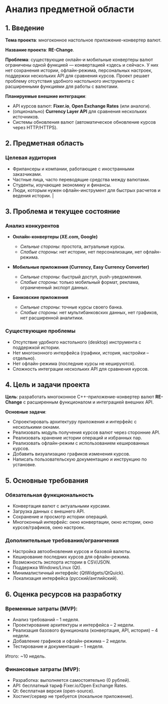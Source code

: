 # Анализ предметной области

## 1. Введение

**Тема проекта**: многоконное настольное приложение-конвертер валют.

**Название проекта**: **RE-Change**.

**Проблема**: существующие онлайн-и мобильные конвертеры валют ограничены одной функцией — конвертацией «здесь и сейчас». У них нет сохранения истории, офлайн-режима, персональных настроек, поддержки нескольких API для сравнения курсов. Проект решает проблему отсутствия удобного настольного инструмента с расширенными функциями для работы с валютами.

**Планируемые внешние интеграции**:
- API курсов валют: **Fixer.io**, **Open Exchange Rates** (или аналоги).
- (опционально) **Currency Layer API** для сравнения нескольких источников.
- Системы обновления валют (автоматическое обновление курсов через HTTP/HTTPS).

## 2. Предметная область

### Целевая аудитория

- Фрилансеры и компании, работающие с иностранными заказчиками.
- Частные лица, часто переводящие средства между валютами.
- Студенты, изучающие экономику и финансы.
- Люди, которым нужен офлайн-инструмент для быстрых расчетов и ведения истории.
      |

## 3. Проблема и текущее состояние

### Анализ конкурентов

- **Онлайн-конвертеры (XE.com, Google)**
  - *Сильные стороны*: простота, актуальные курсы.
  - *Слабые стороны*: нет истории, нет персонализации, нет офлайн-режима.

- **Мобильные приложения (Currency, Easy Currency Converter)**
  - *Сильные стороны*: быстрый доступ, push-уведомления.
  - *Слабые стороны*: только мобильный формат, реклама, ограниченный экспорт данных.

- **Банковские приложения**
  - *Сильные стороны*: точные курсы своего банка.
  - *Слабые стороны*: нет мультибанковских данных, нет графиков, нет расширенной аналитики.

### Существующие проблемы

- Отсутствие удобного настольного (desktop) инструмента с поддержкой истории.
- Нет многоконного интерфейса (графики, история, настройки – отдельно).
- Нет офлайн-режима (последние курсы не кешируются).
- Сложность интеграции нескольких API для сравнения курсов.

## 4. Цель и задачи проекта

**Цель**: разработать многоконное C++-приложение-конвертер валют **RE-Change** с расширенным функционалом и интеграцией внешних API.

**Основные задачи**:
- Спроектировать архитектуру приложения и интерфейс с несколькими окнами.
- Реализовать модуль получения курсов валют через сторонние API.
- Реализовать хранение истории операций и избранных пар.
- Реализовать офлайн-режим с использованием кешированных курсов.
- Добавить визуализацию графиков изменения курсов.
- Написать пользовательскую документацию и инструкцию по установке.

## 5. Основные требования

### Обязательная функциональность

- Конвертация валют с актуальными курсами.
- Загрузка данных с внешнего API.
- Сохранение и просмотр истории операций.
- Многоконный интерфейс: окно конвертации, окно истории, окно курсов/графиков, окно настроек.

### Дополнительные требования/ограничения

- Настройка автообновления курсов и базовой валюты.
- Кеширование последних курсов для офлайн-режима.
- Возможность экспорта истории в CSV/JSON.
- Поддержка Windows/Linux (Qt).
- Минималистичный интерфейс (QtWidgets/QtQuick).
- Локализация интерфейса (русский/английский).

## 6. Оценка ресурсов на разработку

### Временные затраты (MVP):

- Анализ требований – 1 неделя.
- Проектирование архитектуры и интерфейса – 2 недели.
- Реализация базового функционала (конвертация, API, история) – 4 недели.
- Добавление графиков и офлайн-режима – 2 недели.
- Тестирование и документация – 1 неделя.

Итого: ~10 недель.

### Финансовые затраты (MVP):

- Разработка: выполняется самостоятельно (0 рублей).
- API: бесплатный тариф Fixer.io/Open Exchange Rates.
- Qt: бесплатная версия (open-source).
- Хостинг/сервер не требуется (локальное приложение).
